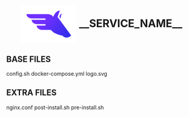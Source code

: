 <h1 align="center">
  <picture>
    <img align="center" alt="__SERVICE_NAME__" src="./logo.svg" height="100">
  </picture>
  __SERVICE_NAME__
</h1>

## BASE FILES

config.sh
docker-compose.yml
logo.svg

## EXTRA FILES

nginx.conf
post-install.sh
pre-install.sh

